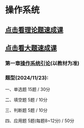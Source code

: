 
# 操作系统
## <a href="https://www.acfun.cn/v/ac46486585" target="_blank">点击看理论题速成课</a>
## <a href="https://www.bilibili.com/video/BV1qd4y177eA/?spm_id_from=333.999.0.0&vd_source=3d62b10ecb1870c000366b611daa717a" target="_blank">点击看大题速成课</a>

### 第一章[操作系统引论](../操作系统/操作系统引论/操作系统概念.md)(以教材为准)

### 题型(2024/11/23):

一、单选题 15题 / 30分

二、填空题 5题 / 10分

三、判断题 5题 / 10分

四、应用题 5题(每题8~12分) / 50分
